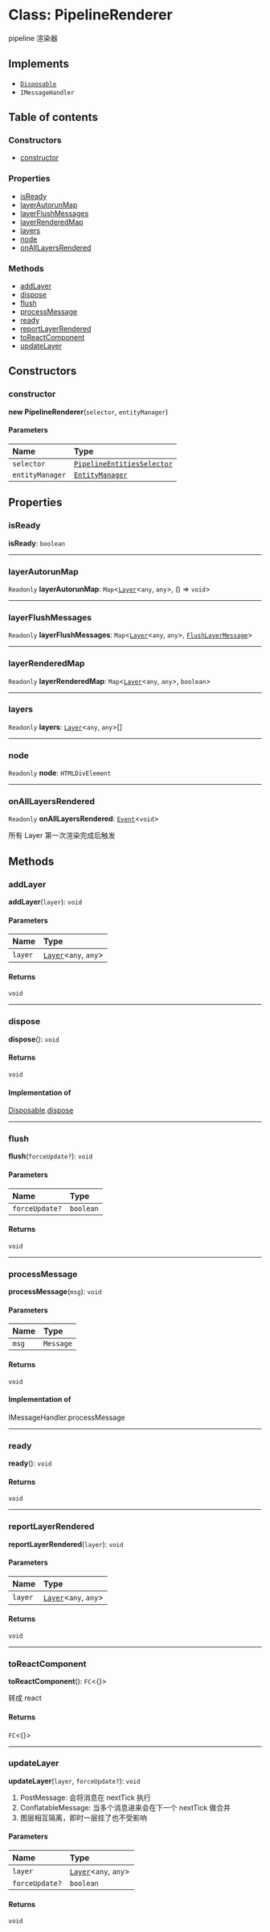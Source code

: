 # Class: PipelineRenderer

pipeline 渲染器

## Implements

* [`Disposable`](/en/auto-docs/playground-react/interfaces/Disposable-1.md)
* `IMessageHandler`

## Table of contents

### Constructors

* [constructor](/en/auto-docs/playground-react/classes/PipelineRenderer.md#constructor)

### Properties

* [isReady](/en/auto-docs/playground-react/classes/PipelineRenderer.md#isready)
* [layerAutorunMap](/en/auto-docs/playground-react/classes/PipelineRenderer.md#layerautorunmap)
* [layerFlushMessages](/en/auto-docs/playground-react/classes/PipelineRenderer.md#layerflushmessages)
* [layerRenderedMap](/en/auto-docs/playground-react/classes/PipelineRenderer.md#layerrenderedmap)
* [layers](/en/auto-docs/playground-react/classes/PipelineRenderer.md#layers)
* [node](/en/auto-docs/playground-react/classes/PipelineRenderer.md#node)
* [onAllLayersRendered](/en/auto-docs/playground-react/classes/PipelineRenderer.md#onalllayersrendered)

### Methods

* [addLayer](/en/auto-docs/playground-react/classes/PipelineRenderer.md#addlayer)
* [dispose](/en/auto-docs/playground-react/classes/PipelineRenderer.md#dispose)
* [flush](/en/auto-docs/playground-react/classes/PipelineRenderer.md#flush)
* [processMessage](/en/auto-docs/playground-react/classes/PipelineRenderer.md#processmessage)
* [ready](/en/auto-docs/playground-react/classes/PipelineRenderer.md#ready)
* [reportLayerRendered](/en/auto-docs/playground-react/classes/PipelineRenderer.md#reportlayerrendered)
* [toReactComponent](/en/auto-docs/playground-react/classes/PipelineRenderer.md#toreactcomponent)
* [updateLayer](/en/auto-docs/playground-react/classes/PipelineRenderer.md#updatelayer)

## Constructors

### constructor

**new PipelineRenderer**(`selector`, `entityManager`)

#### Parameters

| Name | Type |
| :------ | :------ |
| `selector` | [`PipelineEntitiesSelector`](/en/auto-docs/playground-react/classes/PipelineEntitiesSelector.md) |
| `entityManager` | [`EntityManager`](/en/auto-docs/playground-react/classes/EntityManager.md) |

## Properties

### isReady

**isReady**: `boolean`

***

### layerAutorunMap

`Readonly` **layerAutorunMap**: `Map`<[`Layer`](/en/auto-docs/playground-react/classes/Layer.md)<`any`, `any`>, () => `void`>

***

### layerFlushMessages

`Readonly` **layerFlushMessages**: `Map`<[`Layer`](/en/auto-docs/playground-react/classes/Layer.md)<`any`, `any`>, [`FlushLayerMessage`](/en/auto-docs/playground-react/classes/FlushLayerMessage.md)>

***

### layerRenderedMap

`Readonly` **layerRenderedMap**: `Map`<[`Layer`](/en/auto-docs/playground-react/classes/Layer.md)<`any`, `any`>, `boolean`>

***

### layers

`Readonly` **layers**: [`Layer`](/en/auto-docs/playground-react/classes/Layer.md)<`any`, `any`>\[]

***

### node

`Readonly` **node**: `HTMLDivElement`

***

### onAllLayersRendered

`Readonly` **onAllLayersRendered**: [`Event`](/en/auto-docs/playground-react/interfaces/Event-1.md)<`void`>

所有 Layer 第一次渲染完成后触发

## Methods

### addLayer

**addLayer**(`layer`): `void`

#### Parameters

| Name | Type |
| :------ | :------ |
| `layer` | [`Layer`](/en/auto-docs/playground-react/classes/Layer.md)<`any`, `any`> |

#### Returns

`void`

***

### dispose

**dispose**(): `void`

#### Returns

`void`

#### Implementation of

[Disposable](/en/auto-docs/playground-react/interfaces/Disposable-1.md).[dispose](/en/auto-docs/playground-react/interfaces/Disposable-1.md#dispose)

***

### flush

**flush**(`forceUpdate?`): `void`

#### Parameters

| Name | Type |
| :------ | :------ |
| `forceUpdate?` | `boolean` |

#### Returns

`void`

***

### processMessage

**processMessage**(`msg`): `void`

#### Parameters

| Name | Type |
| :------ | :------ |
| `msg` | `Message` |

#### Returns

`void`

#### Implementation of

IMessageHandler.processMessage

***

### ready

**ready**(): `void`

#### Returns

`void`

***

### reportLayerRendered

**reportLayerRendered**(`layer`): `void`

#### Parameters

| Name | Type |
| :------ | :------ |
| `layer` | [`Layer`](/en/auto-docs/playground-react/classes/Layer.md)<`any`, `any`> |

#### Returns

`void`

***

### toReactComponent

**toReactComponent**(): `FC`<{}>

转成 react

#### Returns

`FC`<{}>

***

### updateLayer

**updateLayer**(`layer`, `forceUpdate?`): `void`

1. PostMessage: 会将消息在 nextTick 执行
2. ConflatableMessage: 当多个消息进来会在下一个 nextTick 做合并
3. 图层相互隔离，即时一层挂了也不受影响

#### Parameters

| Name | Type |
| :------ | :------ |
| `layer` | [`Layer`](/en/auto-docs/playground-react/classes/Layer.md)<`any`, `any`> |
| `forceUpdate?` | `boolean` |

#### Returns

`void`
